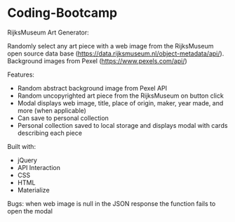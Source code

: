 # Coding-Bootcamp

RijksMuseum Art Generator:

Randomly select any art piece with a web image from the RijksMuseum open source data base (https://data.rijksmuseum.nl/object-metadata/api/).
Background images from Pexel (https://www.pexels.com/api/)

Features:
  - Random abstract background image from Pexel API
  - Random uncopyrighted art piece from the RijksMuseum on button click
  - Modal displays web image, title, place of origin, maker, year made, and more (when applicable)
  - Can save to personal collection
  - Personal collection saved to local storage and displays modal with cards describing each piece
  
  Built with:
   - jQuery
   - API Interaction
   - CSS
   - HTML
   - Materialize
   
   Bugs: when web image is null in the JSON response the function fails to open the modal
